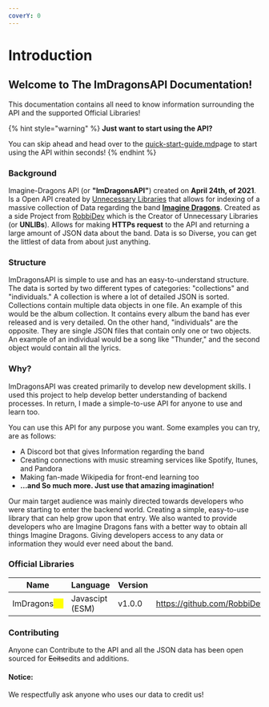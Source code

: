 ```yaml
---
coverY: 0
---
```


# Introduction

## Welcome to The ImDragonsAPI Documentation!

This documentation contains all need to know information surrounding the API and the supported Official Libraries!

{% hint style="warning" %}
**Just want to start using the API?**

You can skip ahead and head over to the [quick-start-guide.md](getting-started/quick-start-guide.md "mention")page to start using the API within seconds!
{% endhint %}

### Background

Imagine-Dragons API (or **"ImDragonsAPI"**) created on **April 24th, of 2021**. Is a Open API created by [Unnecessary Libraries](https://github.com/unnecessarylibs) that allows for indexing of a massive collection of Data regarding the band [**Imagine Dragons**](https://www.imaginedragonsmusic.com/#/). Created as a side Project from [RobbiDev](https://github.com/pengyofficial) which is the Creator of Unnecessary Libraries (or **UNLIBs**). Allows for making **HTTPs request** to the API and returning a large amount of JSON data about the band. Data is so Diverse, you can get the littlest of data from about just anything.

### Structure

ImDragonsAPI is simple to use and has an easy-to-understand structure. The data is sorted by two different types of categories: "collections" and "individuals." A collection is where a lot of detailed JSON is sorted. Collections contain multiple data objects in one file. An example  of this would be the album collection. It contains every album the band has ever released and is very detailed. On the other hand, "individuals" are the opposite. They are single JSON files that contain only one or two objects. An example of an individual would be a song like "Thunder," and the second object would contain all the lyrics.

### Why?

ImDragonsAPI was created primarily to develop new development skills. I used this project to help develop better understanding of backend processes. In return, I made a simple-to-use API for anyone to use and learn too.

You can use this API for any purpose you want. Some examples you can try, are as follows:

* A Discord bot that gives Information regarding the band
* Creating connections with music streaming services like Spotify, Itunes, and Pandora
* Making fan-made Wikipedia for front-end learning too
* **...and So much more. Just use that amazing imagination!**

Our main target audience was mainly directed towards developers who were starting to enter the backend world. Creating a simple, easy-to-use library that can help grow upon that entry. We also wanted to provide developers who are Imagine Dragons fans with a better way to obtain all things Imagine Dragons. Giving developers access to any data or information they would ever need about the band.

### Official Libraries

<table><thead><tr><th>Name</th><th>Language</th><th>Version</th><th data-type="content-ref"></th></tr></thead><tbody><tr><td>ImDragons<mark style="color:yellow;">JS</mark></td><td>Javascipt (ESM)</td><td>v1.0.0</td><td><a href="https://github.com/RobbiDev/ImDragons.JS">https://github.com/RobbiDev/ImDragons.JS</a></td></tr></tbody></table>

### Contributing

Anyone can Contribute to the API and all the JSON data has been open sourced for ~~Eeits~~edits and additions.

#### Notice:

We respectfully ask anyone who uses our data to credit us!
